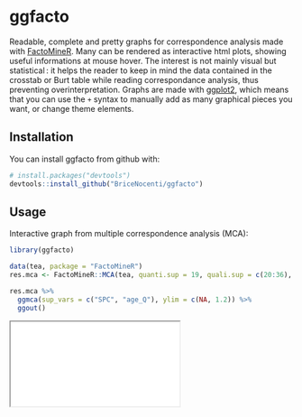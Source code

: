 
<!-- README.md is generated from README.Rmd. Please edit that file -->

# ggfacto

<!-- badges: start -->
<!-- badges: end -->

Readable, complete and pretty graphs for correspondence analysis made
with [FactoMineR](http://factominer.free.fr/). Many can be rendered as
interactive html plots, showing useful informations at mouse hover. The
interest is not mainly visual but statistical : it helps the reader to
keep in mind the data contained in the crosstab or Burt table while
reading correspondance analysis, thus preventing overinterpretation.
Graphs are made with [ggplot2](https://ggplot2.tidyverse.org/), which
means that you can use the `+` syntax to manually add as many graphical
pieces you want, or change theme elements.

## Installation

You can install ggfacto from github with:

``` r
# install.packages("devtools")
devtools::install_github("BriceNocenti/ggfacto")
```

## Usage

Interactive graph from multiple correspondence analysis (MCA):

``` r
library(ggfacto)

data(tea, package = "FactoMineR")
res.mca <- FactoMineR::MCA(tea, quanti.sup = 19, quali.sup = c(20:36), graph = FALSE)

res.mca %>% 
  ggmca(sup_vars = c("SPC", "age_Q"), ylim = c(NA, 1.2)) %>%
  ggout()
```

<iframe src="readme_plot.html">
</iframe>
